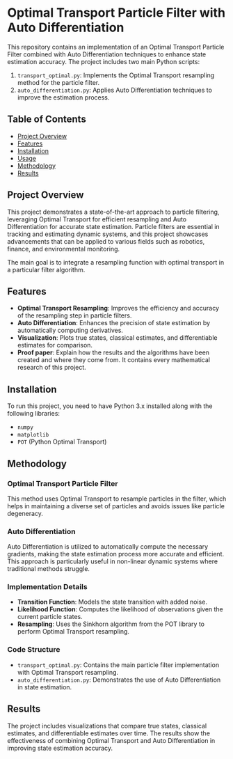 # Optimal Transport Particle Filter with Auto Differentiation

This repository contains an implementation of an Optimal Transport Particle Filter combined with Auto Differentiation techniques to enhance state estimation accuracy. The project includes two main Python scripts:
1. `transport_optimal.py`: Implements the Optimal Transport resampling method for the particle filter.
2. `auto_differentiation.py`: Applies Auto Differentiation techniques to improve the estimation process.

## Table of Contents
- [Project Overview](#project-overview)
- [Features](#features)
- [Installation](#installation)
- [Usage](#usage)
- [Methodology](#methodology)
- [Results](#results)

## Project Overview
This project demonstrates a state-of-the-art approach to particle filtering, leveraging Optimal Transport for efficient resampling and Auto Differentiation for accurate state estimation. Particle filters are essential in tracking and estimating dynamic systems, and this project showcases advancements that can be applied to various fields such as robotics, finance, and environmental monitoring.

The main goal is to integrate a resampling function with optimal transport in a particular filter algorithm.

## Features
- **Optimal Transport Resampling**: Improves the efficiency and accuracy of the resampling step in particle filters.
- **Auto Differentiation**: Enhances the precision of state estimation by automatically computing derivatives.
- **Visualization**: Plots true states, classical estimates, and differentiable estimates for comparison.
- **Proof paper**: Explain how the results and the algorithms have been created and where they come from. It contains every mathematical research of this project.

## Installation
To run this project, you need to have Python 3.x installed along with the following libraries:
- `numpy`
- `matplotlib`
- `POT` (Python Optimal Transport)

## Methodology

### Optimal Transport Particle Filter
This method uses Optimal Transport to resample particles in the filter, which helps in maintaining a diverse set of particles and avoids issues like particle degeneracy.

### Auto Differentiation
Auto Differentiation is utilized to automatically compute the necessary gradients, making the state estimation process more accurate and efficient. This approach is particularly useful in non-linear dynamic systems where traditional methods struggle.

### Implementation Details
- **Transition Function**: Models the state transition with added noise.
- **Likelihood Function**: Computes the likelihood of observations given the current particle states.
- **Resampling**: Uses the Sinkhorn algorithm from the POT library to perform Optimal Transport resampling.

### Code Structure
- `transport_optimal.py`: Contains the main particle filter implementation with Optimal Transport resampling.
- `auto_differentiation.py`: Demonstrates the use of Auto Differentiation in state estimation.

## Results
The project includes visualizations that compare true states, classical estimates, and differentiable estimates over time. The results show the effectiveness of combining Optimal Transport and Auto Differentiation in improving state estimation accuracy.

